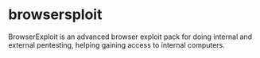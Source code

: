 # browsersploit
BrowserExploit is an advanced browser exploit pack for doing internal and external pentesting, helping gaining access to internal computers.
